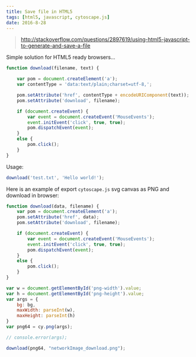 ```yaml
---
title: Save file in HTML5
tags: [html5, javascript, cytoscape.js]
date: 2016-8-28
---
```


> http://stackoverflow.com/questions/2897619/using-html5-javascript-to-generate-and-save-a-file

Simple solution for HTML5 ready browsers...

```javascript
function download(filename, text) {

    var pom = document.createElement('a');
    var contentType = 'data:text/plain;charset=utf-8,';

    pom.setAttribute('href', contentType + encodeURIComponent(text));
    pom.setAttribute('download', filename);

    if (document.createEvent) {
        var event = document.createEvent('MouseEvents');
        event.initEvent('click', true, true);
        pom.dispatchEvent(event);
    }
    else {
        pom.click();
    }
}
```

Usage:

```javascript
download('test.txt', 'Hello world!');
```
<!--more-->
Here is an example of export ``cytoscape.js`` svg canvas as PNG and download in browser:

```javascript
function download(data, filename) {
    var pom = document.createElement('a');
    pom.setAttribute('href', data);
    pom.setAttribute('download', filename);

    if (document.createEvent) {
        var event = document.createEvent('MouseEvents');
        event.initEvent('click', true, true);
        pom.dispatchEvent(event);
    }
    else {
        pom.click();
    }
}

var w = document.getElementById('png-width').value;
var h = document.getElementById('png-height').value;
var args = {
	bg: bg,
	maxWidth: parseInt(w),
	maxHeight: parseInt(h)
}
var png64 = cy.png(args);

// console.error(args);

download(png64, "networkImage_download.png");
```